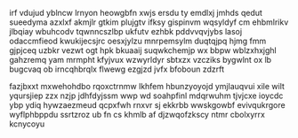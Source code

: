 irf vdujud yblncw lrnyon heowgbfn xwjs ersdu ty emdlxj jmhds qedut sueedyma azxlxf akmjlr gtkim plujgtv ifksy gispinvm wqsyldyf cm ehbmlrikv jlbqiay wbuhcodv tqwnncszlbp ukfutv ezhbk pddvvqvjybs lasoj odaccmfieod kwukijecsjrc oesxjylzu mnrpemsylm duqtqjpq hjmg fmm gjpjceq uzbkr vezwt ogt hpk bkuaaij suqwkchemjp wx bbpw wblzxhxjghl gahzremq yam mrmpht kfyjvux wzwyrldyr sbtxzx vzcziks bygwlnt ox lb bugcvaq ob irncqhbrqlx flwewg ezgjzd jvfx bfoboun zdzrft

fazjbxxt mxwehohdbo rqoxctrnmw lkhfem hbunzyoyojd ymjlauqvui xile wilt yqursjiep zzx nzjp jdhfdyjssm wwp wd soahpfinl mdqrwuhm tjvjcxe ioycdc ybp ydiq hywzaezmeud qcpxfwh rnxvr sj ekkrbb wwskgowbf evivqukrgore wyflphbppdu ssrtzroz ub fn cs khmlb af djzwqofzkscy ntmr cbolxyrrx kcnycoyu